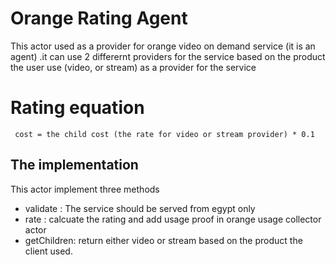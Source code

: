 # Orange Rating Agent
This actor used as a provider for orange video on demand service (it is an agent) .it can use 2 differernt providers for the service based on the product the user use (video, or stream) as a provider for the service

# Rating equation 
     cost = the child cost (the rate for video or stream provider) * 0.1

## The implementation

This actor implement three methods
- validate :
    The service should be served from egypt only
- rate :
   calcuate the rating  and add usage proof in orange usage collector actor
- getChildren:
    return  either video or stream based on the product the client used.
    